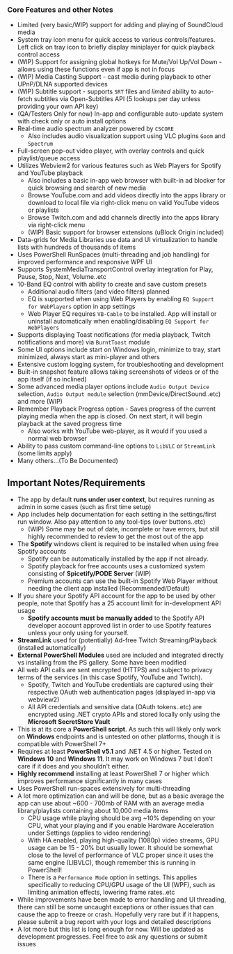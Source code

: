 ### Core Features and other Notes

- Limited (very basic/WIP) support for adding and playing of SoundCloud media
- System tray icon menu for quick access to various controls/features. Left click on tray icon to briefly display miniplayer for quick playback control access
- (WIP) Support for assigning global hotkeys for Mute/Vol Up/Vol Down - allows using these functions even if app is not in focus
- (WIP) Media Casting Support - cast media during playback to other UPnP/DLNA supported devices
- (WIP) Subtitle support - supports `SRT` files and *limited* ability to auto-fetch subtitles via Open-Subtitles API (5 lookups per day unless providing your own API key)
- (QA/Testers Only for now) In-app and configurable auto-update system with check only or auto install options
- Real-time audio spectrum analyzer powered by `CSCORE`
  - Also includes audio visualization support using VLC plugins `Goom` and `Spectrum`
- Full-screen pop-out video player, with overlay controls and quick playlist/queue access
- Utilizes Webview2 for various features such as Web Players for Spotify and YouTube playback
  - Also includes a basic in-app web browser with built-in ad blocker for quick browsing and search of new media
  - Browse YouTube.com and add videos directly into the apps library or download to local file via right-click menu on valid YouTube videos or playlists
  - Browse Twitch.com and add channels directly into the apps library via right-click menu
  - (WIP) Basic support for browser extensions (uBlock Origin included)
- Data-grids for Media Libraries use data and UI virtualization to handle lists with hundreds of thousands of items
- Uses PowerShell RunSpaces (multi-threading and job handling) for improved performance and responsive WPF UI
- Supports SystemMediaTransportControl overlay integration for Play, Pause, Stop, Next, Volume..etc
- 10-Band EQ control with ability to create and save custom presets
  - Additional audio filters (and video filters) planned 
  - EQ is supported when using Web Players by enabling `EQ Support for WebPlayers` option in app settings
  - Web Player EQ requires `VB-Cable` to be installed. App will install or uninstall automatically when enabling/disabling `EQ Support for WebPlayers`
- Supports displaying Toast notifications (for media playback, Twitch notifications and more) via `BurntToast` module
- Some UI options include start on Windows login, minimize to tray, start minimized, always start as mini-player and others
- Extensive custom logging system, for troubleshooting and development
- Built-in snapshot feature allows taking screenshots of videos or of the app itself (if so inclined)
- Some advanced media player options include `Audio Output Device` selection, `Audio Output module` selection (mmDevice/DirectSound..etc) and more (WIP)
- Remember Playback Progress option - Saves progress of the current playing media when the app is closed. On next start, it will begin playback at the saved progress time
  - Also works with YouTube web-player, as it would if you used a normal web browser
- Ability to pass custom command-line options to `LibVLC` or `StreamLink` (some limits apply)
- Many others...(To Be Documented)

## Important Notes/Requirements

- The app by default **runs under user context**, but requires running as admin in some cases (such as first time setup)
- App includes help documentation for each setting in the settings/first run window. Also pay attention to any tool-tips (over buttons..etc)
  - (WIP) Some may be out of date, incomplete or have errors, but still highly recommended to review to get the most out of the app
- The **Spotify** windows client is required to be installed when using free Spotify accounts
  - Spotify can be automatically installed by the app if not already. 
  - Spotify playback for free accounts uses a customized system consisting of **Spicetify/PODE Server** (WIP)
  - Premium accounts can use the built-in Spotify Web Player without needing the client app installed (Recommended/Default)
- If you share your Spotify API account for the app to be used by other people, note that Spotify has a 25 account limit for in-development API usage
  - **Spotify accounts must be manually added** to the Spotify API developer account approved list in order to use Spotify features unless your only using for yourself.
- **StreamLink** used for (potentially) Ad-free Twitch Streaming/Playback (installed automatically)
- **External PowerShell Modules** used are included and integrated directly vs installing from the PS gallery. Some have been modified
- All web API calls are sent encrypted (HTTPS) and subject to privacy terms of the services (in this case Spotify, YouTube and Twitch).
  - Spotify, Twitch and YouTube credentials are captured using their respective OAuth web authentication pages (displayed in-app via webview2)
  - All API credentials and sensitive data (OAuth tokens..etc) are encrypted using .NET crypto APIs and stored locally only using the **Microsoft SecretStore Vault**
- This is at its core a **PowerShell script**. As such this will likely only work on **Windows** endpoints and is untested on other platforms, though it is compatible with PowerShell 7+
- Requires at least **PowerShell v5.1** and .NET 4.5 or higher. Tested on **Windows 10** and **Windows 11**. It may work on Windows 7 but I don't care if it does and you shouldn't either.
- **Highly recommend** installing at least PowerShell 7 or higher which improves performance significantly in many cases
- Uses PowerShell run-spaces extensively for multi-threading
- A lot more optimization can and will be done, but as a basic average the app can use about ~600 - 700mb of RAM with an average media library/playlists containing about 10,000 media items
  - CPU usage while playing should be avg ~10% depending on your CPU, what your playing and if you enable Hardware Acceleration under Settings (applies to video rendering)
  - With HA enabled, playing high-quality (1080p) video streams, GPU usage can be 15 - 20% but usually lower. It should be somewhat close to the level of performance of VLC proper since it uses the same engine (LIBVLC), though remember this is running in PowerShell!
  - There is a `Performance Mode` option in settings. This applies specifically to reducing CPU/GPU usage of the UI (WPF), such as limiting animation effects, lowering frame rates..etc
- While improvements have been made to error handling and UI threading, there can still be some uncaught exceptions or other issues that can cause the app to freeze or crash. Hopefully very rare but if it happens, please submit a bug report with your logs and detailed descriptions
- A lot more but this list is long enough for now. Will be updated as development progresses. Feel free to ask any questions or submit issues